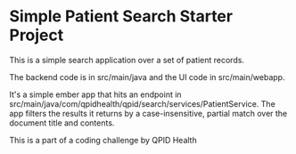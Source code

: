 # Simple Patient Search Starter Project

This is a simple search application over a set of patient records.

The backend code is in src/main/java and the UI code in src/main/webapp.

It's a simple ember app that hits an endpoint in src/main/java/com/qpidhealth/qpid/search/services/PatientService. 
The app filters the results it returns by a case-insensitive, partial match over the document title and contents.

This is a part of a coding challenge by QPID Health
